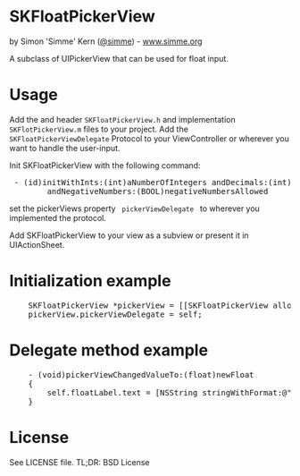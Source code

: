 SKFloatPickerView
=================
by Simon 'Simme' Kern (<a href="http://www.twitter.com/0xsimme">@simme</a>) -  <a href="http://www.simme.org">www.simme.org</a>

A subclass of UIPickerView that can be used for float input.


Usage
=================
Add the  and header <code>SKFloatPickerView.h</code> and implementation <code>SKFlotPickerView.m</code> files to your project.
Add the <code> SKFloatPickerViewDelegate</code> Protocol to your ViewController or wherever you want to handle the user-input.
	
Init SKFloatPickerView with the following command:
<pre> - (id)initWithInts:(int)aNumberOfIntegers andDecimals:(int)aNumberOfDecimals
		andNegativeNumbers:(BOOL)negativeNumbersAllowed</pre>

set the pickerViews property  <code> pickerViewDelegate </code> to wherever you implemented the <code><SKFloatPickerViewDelegate></code> protocol.

Add SKFloatPickerView to your view as a subview or present it in UIActionSheet.


Initialization example
=================
<pre>
	SKFloatPickerView *pickerView = [[SKFloatPickerView alloc]initWithInts:2 andDecimals:2 andNegativeNumbers:YES];
	pickerView.pickerViewDelegate = self;
</pre>

Delegate method example
=================
<pre>
	- (void)pickerViewChangedValueTo:(float)newFloat
	{
	    self.floatLabel.text = [NSString stringWithFormat:@"%2.2f",newFloat];
	}
</pre>

License
=================
See LICENSE file. TL;DR: BSD License